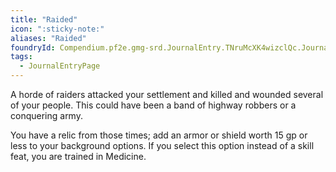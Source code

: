 ```yaml
---
title: "Raided"
icon: ":sticky-note:"
aliases: "Raided"
foundryId: Compendium.pf2e.gmg-srd.JournalEntry.TNruMcXK4wizclQc.JournalEntryPage.ArWdIhU0SkI9eH1l
tags:
  - JournalEntryPage
---
```

A horde of raiders attacked your settlement and killed and wounded several of your people. This could have been a band of highway robbers or a conquering army.

You have a relic from those times; add an armor or shield worth 15 gp or less to your background options. If you select this option instead of a skill feat, you are trained in Medicine.